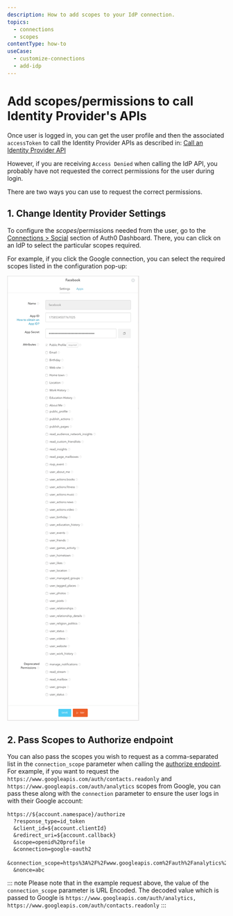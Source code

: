 ```yaml
---
description: How to add scopes to your IdP connection.
topics:
  - connections
  - scopes
contentType: how-to
useCase:
  - customize-connections
  - add-idp
---
```

# Add scopes/permissions to call Identity Provider's APIs

Once user is logged in, you can get the user profile and then the associated `accessToken` to call the Identity Provider APIs as described in: [Call an Identity Provider API](/what-to-do-once-the-user-is-logged-in/calling-an-external-idp-api)

However, if you are receiving `Access Denied` when calling the IdP API, you probably have not requested the correct permissions for the user during login.

There are two ways you can use to request the correct permissions.

## 1. Change Identity Provider Settings

To configure the <dfn data-key="scope">scopes</dfn>/permissions needed from the user, go to the [Connections > Social](${manage_url}/#/connections/social) section of Auth0 Dashboard. There, you can click on an IdP to select the particular scopes required. 

For example, if you click the Google connection, you can select the required scopes listed in the configuration pop-up:

![Scopes for Google](/media/articles/what-to-do-once-the-user-is-logged-in/adding-scopes-for-an-external-idp/scopes.png)

## 2. Pass Scopes to Authorize endpoint

You can also pass the scopes you wish to request as a comma-separated list in the `connection_scope` parameter when calling the [authorize endpoint](/api/authentication#login). For example, if you want to request the `https://www.googleapis.com/auth/contacts.readonly` and `https://www.googleapis.com/auth/analytics` scopes from Google, you can pass these along with the `connection` parameter to ensure the user logs in with their Google account:

```text
https://${account.namespace}/authorize
  ?response_type=id_token
  &client_id=${account.clientId}
  &redirect_uri=${account.callback}
  &scope=openid%20profile
  &connection=google-oauth2
  &connection_scope=https%3A%2F%2Fwww.googleapis.com%2Fauth%2Fanalytics%2Chttps%3A%2F%2Fwww.googleapis.com%2Fauth%2Fcontacts.readonly
  &nonce=abc
```

::: note
Please note that in the example request above, the value of the `connection_scope` parameter is URL Encoded. The decoded value which is passed to Google is `https://www.googleapis.com/auth/analytics, https://www.googleapis.com/auth/contacts.readonly`
:::
